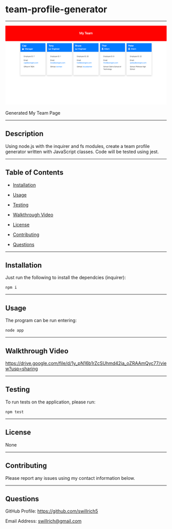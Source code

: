 # team-profile-generator

---

![Data Entry](./images/my-team-web.png "Generated My Team Page")

Generated My Team Page

---




## Description

Using node.js with the inquirer and fs modules, create a team profile generator written with JavaScript classes.  Code will be tested using jest.

---

## Table of Contents

* [Installation](#installation)

* [Usage](#usage)

* [Testing](#testing) 

* [Walkthrough Video](#walkthrough%20video)

* [License](#license)

* [Contributing](#Contributing)

* [Questions](#Questions)

---

## Installation

Just run the following to install the dependcies (inquirer):

```
npm i
```

---

## Usage

The program can be run entering:

```
node app

```
---

## Walkthrough Video 

https://drive.google.com/file/d/1y_pN16b1rZcSUhmd42ia_oZRAAmQyc77/view?usp=sharing

---

## Testing

To run tests on the application, please run:

```
npm test
```

---

## License

None

---

## Contributing

Please report any issues using my contact information below.

---

## Questions
GitHub Profile: https://github.com/swillrich5

Email Address: swillrich@gmail.com

